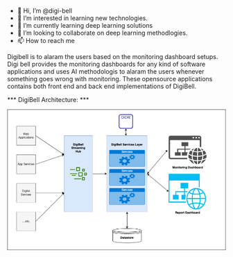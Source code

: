 - 👋 Hi, I’m @digi-bell
- 👀 I’m interested in learning new technologies.
- 🌱 I’m currently learning deep learning solutions
- 💞️ I’m looking to collaborate on deep learning methodlogies.
- 📫 How to reach me 

Digibell is to alaram the users based on the monitoring dashboard setups. Digi bell provides the monitoring dashboards for any kind of software applications and uses AI methodologis to alaram the users whenever something goes wrong with monitoring. These opensource applications contains both front end and back end implementations of DigiBell. 

*** DigiBell Architecture: ***

![Screenshot](/docs/DigiBell%20-%20Architecture.png)

<!---
digi-bell/digi-bell is a ✨ special ✨ repository because its `README.md` (this file) appears on your GitHub profile.
You can click the Preview link to take a look at your changes.
--->
